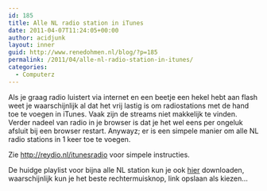 ```yaml
---
id: 185
title: Alle NL radio station in iTunes
date: 2011-04-07T11:24:05+00:00
author: acidjunk
layout: inner
guid: http://www.renedohmen.nl/blog/?p=185
permalink: /2011/04/alle-nl-radio-station-in-itunes/
categories:
  - Computerz
---
```

Als je graag radio luistert via internet en een beetje een hekel hebt aan flash weet je waarschijnlijk al dat het vrij lastig is om radiostations met de hand toe te voegen in iTunes. Vaak zijn de streams niet makkelijk te vinden. Verder nadeel van radio in je browser is dat je het wel eens per ongeluk afsluit bij een browser restart. Anywayz; er is een simpele manier om alle NL radio stations in 1 keer toe te voegen.

Zie <a href="http://reydio.nl/itunesradio/" target="_blank">http://reydio.nl/itunesradio</a> voor simpele instructies.

De huidge playlist voor bijna alle NL station kun je ook [hier](http://www.renedohmen.nl/files/reydio_playlist_2010.xml) downloaden, waarschijnlijk kun je het beste rechtermuisknop, link opslaan als kiezen&#8230;